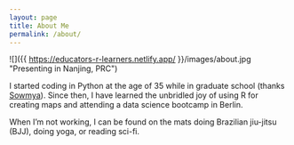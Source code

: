```yaml
---
layout: page
title: About Me
permalink: /about/
---
```


![]({{ https://educators-r-learners.netlify.app/ }}/images/about.jpg "Presenting in Nanjing, PRC")


I started coding in Python at the age of 35 while in graduate school (thanks [Sowmya](https://www.linkedin.com/in/sowmya-vajjala-2a38734/)). Since then, I have learned the unbridled joy of using R for creating maps and attending a data science bootcamp in Berlin.

When I’m not working, I can be found on the mats doing Brazilian jiu-jitsu (BJJ), doing yoga, or reading sci-fi.
